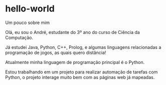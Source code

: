 # hello-world
Um pouco sobre mim

Olá, eu sou o André, estudante do 3º ano do curso de Ciência da Computação.

Já estudei Java, Python, C++, Prolog, e algumas linguagens relacionadas a programação de jogos, as quais quero distância!

Atualmente minha linguagem de programação principal é o Python.

Estou trabalhando em um projeto para realizar automação de tarefas com Python, o projeto interage muito bem com as páginas web já mapeadas.

